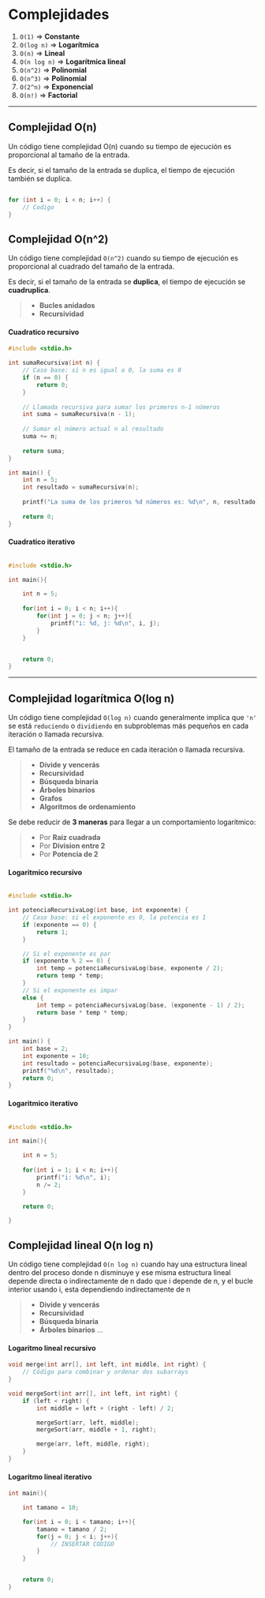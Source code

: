 # Complejidades

1. ``O(1)`` => **Constante**
2. ``O(log n)`` => **Logarítmica**
3. ``O(n)`` => **Lineal**
4. ``O(n log n)`` => **Logarítmica lineal**
5. ``O(n^2)`` => **Polinomial**
6. ``O(n^3)`` => **Polinomial**
7. ``O(2^n)`` => **Exponencial**
8. ``O(n!)`` => **Factorial**

---

## Complejidad O(n)

Un código tiene complejidad O(n) cuando su tiempo de ejecución es proporcional al tamaño de la entrada.

Es decir, si el tamaño de la entrada se duplica, el tiempo de ejecución también se duplica.

```c

for (int i = 0; i < n; i++) {
    // Codigo
}

```

## Complejidad O(n^2)

Un código tiene complejidad ``O(n^2)`` cuando su tiempo de ejecución es proporcional al cuadrado del tamaño de la entrada.

Es decir, si el tamaño de la entrada se **duplica**, el tiempo de ejecución se **cuadruplica**.

> - **Bucles anidados**
> - **Recursividad**

#### **Cuadratico recursivo**

```c
#include <stdio.h>

int sumaRecursiva(int n) {
    // Caso base: si n es igual a 0, la suma es 0
    if (n == 0) {
        return 0;
    }
  
    // Llamada recursiva para sumar los primeros n-1 números
    int suma = sumaRecursiva(n - 1);
  
    // Sumar el número actual n al resultado
    suma += n;
  
    return suma;
}

int main() {
    int n = 5;
    int resultado = sumaRecursiva(n);
  
    printf("La suma de los primeros %d números es: %d\n", n, resultado);
  
    return 0;
}
```

#### **Cuadratico iterativo**

```c

#include <stdio.h>

int main(){

    int n = 5;
  
    for(int i = 0; i < n; i++){
        for(int j = 0; j < n; j++){
            printf("i: %d, j: %d\n", i, j);
        }
    }


    return 0;
}
```

---

## **Complejidad logarítmica O(log n)**

Un código tiene complejidad ``O(log n)`` cuando generalmente implica que ``'n'`` se está ``reduciendo`` o ``dividiendo`` en subproblemas más pequeños en cada iteración o llamada recursiva.

El tamaño de la entrada se reduce en cada iteración o llamada recursiva.

> - **Divide y vencerás**
> - **Recursividad**
> - **Búsqueda binaria**
> - **Árboles binarios**
> - **Grafos**
> - **Algoritmos de ordenamiento**

Se debe reducir de **3 maneras** para llegar a un comportamiento logaritmico:

> - Por **Raiz cuadrada**
> - Por **Division entre 2**
> - Por **Potencia de 2**

#### **Logaritmico recursivo**

```c

#include <stdio.h>

int potenciaRecursivaLog(int base, int exponente) {
    // Caso base: si el exponente es 0, la potencia es 1
    if (exponente == 0) {
        return 1;
    }

    // Si el exponente es par
    if (exponente % 2 == 0) {
        int temp = potenciaRecursivaLog(base, exponente / 2);
        return temp * temp;
    }
    // Si el exponente es impar
    else {
        int temp = potenciaRecursivaLog(base, (exponente - 1) / 2);
        return base * temp * temp;
    }
}

int main() {
    int base = 2;
    int exponente = 10;
    int resultado = potenciaRecursivaLog(base, exponente);
    printf("%d\n", resultado);
    return 0;
}


```

#### **Logaritmico iterativo**

```c

#include <stdio.h>

int main(){

    int n = 5;
  
    for(int i = 1; i < n; i++){
        printf("i: %d\n", i);
        n /= 2;
    }

    return 0;

}
```

## **Complejidad lineal O(n log n)**

Un código tiene complejidad ``O(n log n)`` cuando hay una estructura lineal dentro del proceso donde n disminuye y ese misma estructura lineal depende directa o indirectamente de n dado que i depende de n, y el bucle interior usando i, esta dependiendo indirectamente de n

> - **Divide y vencerás**
> - **Recursividad**
> - **Búsqueda binaria**
> - **Árboles binarios**
>   ...

#### **Logaritmo lineal recursivo**

```c
void merge(int arr[], int left, int middle, int right) {
    // Código para combinar y ordenar dos subarrays
}

void mergeSort(int arr[], int left, int right) {
    if (left < right) {
        int middle = left + (right - left) / 2;

        mergeSort(arr, left, middle);
        mergeSort(arr, middle + 1, right);

        merge(arr, left, middle, right);
    }
}
```

#### **Logaritmo lineal iterativo**

```c
int main(){

    int tamano = 10;

    for(int i = 0; i < tamano; i++){
        tamano = tamano / 2;
        for(j = 0; j < i; j++){
            // INSERTAR CODIGO
        }
    }


    return 0;
}
```
